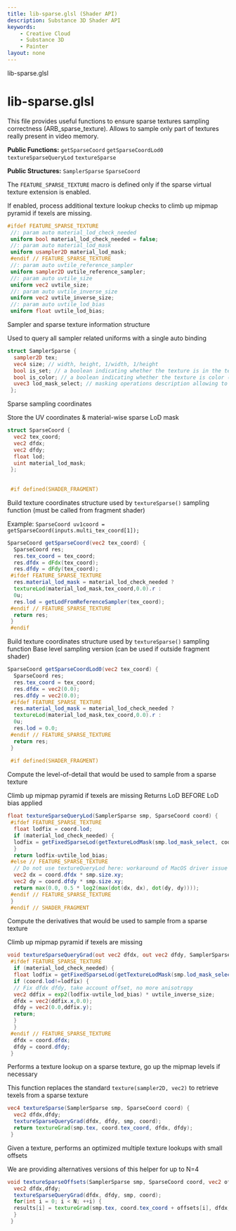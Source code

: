 ```yaml
---
title: lib-sparse.glsl (Shader API)
description: Substance 3D Shader API
keywords:
	- Creative Cloud
	- Substance 3D
	- Painter
layout: none
---
```





lib-sparse.glsl








[ ](#section-0)












[ ](#section-1)

lib-sparse.glsl
===============


This file provides useful functions to ensure sparse textures sampling
 correctness (ARB_sparse_texture).
 Allows to sample only part of textures really present in video memory.


**Public Functions:**
`getSparseCoord`
`getSparseCoordLod0`
`textureSparseQueryLod`
`textureSparse`


**Public Structures:**
`SamplerSparse`
`SparseCoord`


The `FEATURE_SPARSE_TEXTURE` macro is defined only if the sparse virtual texture extension is enabled.


If enabled, process additional texture lookup checks to climb up mipmap pyramid if texels are missing.





```glsl
#ifdef FEATURE_SPARSE_TEXTURE
 //: param auto material_lod_check_needed
 uniform bool material_lod_check_needed = false;
 //: param auto material_lod_mask
 uniform usampler2D material_lod_mask;
 #endif // FEATURE_SPARSE_TEXTURE
 //: param auto uvtile_reference_sampler
 uniform sampler2D uvtile_reference_sampler;
 //: param auto uvtile_size
 uniform vec2 uvtile_size;
 //: param auto uvtile_inverse_size
 uniform vec2 uvtile_inverse_size;
 //: param auto uvtile_lod_bias
 uniform float uvtile_lod_bias;
```







[ ](#section-2)

Sampler and sparse texture information structure


Used to query all sampler related uniforms with a single auto binding





```glsl
struct SamplerSparse {
  sampler2D tex;
  vec4 size; // width, height, 1/width, 1/height
  bool is_set; // a boolean indicating whether the texture is in the texture set or not
  bool is_color; // a boolean indicating whether the texture is color (RGBA) or grayscale (R, GB)
  uvec3 lod_mask_select; // masking operations description allowing to retrieve loaded mipmaps information
 };
```







[ ](#section-3)

Sparse sampling coordinates


Store the UV coordinates & material-wise sparse LoD mask





```glsl
struct SparseCoord {
  vec2 tex_coord;
  vec2 dfdx;
  vec2 dfdy;
  float lod;
  uint material_lod_mask;
 };
 
 
 #if defined(SHADER_FRAGMENT)
```







[ ](#section-4)

Build texture coordinates structure used by `textureSparse()` sampling function
 (must be called from fragment shader)


Example: `SparseCoord uv1coord = getSparseCoord(inputs.multi_tex_coord[1]);`





```glsl
SparseCoord getSparseCoord(vec2 tex_coord) {
  SparseCoord res;
  res.tex_coord = tex_coord;
  res.dfdx = dFdx(tex_coord);
  res.dfdy = dFdy(tex_coord);
 #ifdef FEATURE_SPARSE_TEXTURE
  res.material_lod_mask = material_lod_check_needed ?
  textureLod(material_lod_mask,tex_coord,0.0).r :
  0u;
  res.lod = getLodFromReferenceSampler(tex_coord);
 #endif // FEATURE_SPARSE_TEXTURE
  return res;
 }
 #endif
```







[ ](#section-5)

Build texture coordinates structure used by `textureSparse()` sampling function
 Base level sampling version (can be used if outside fragment shader)





```glsl
SparseCoord getSparseCoordLod0(vec2 tex_coord) {
  SparseCoord res;
  res.tex_coord = tex_coord;
  res.dfdx = vec2(0.0);
  res.dfdy = vec2(0.0);
 #ifdef FEATURE_SPARSE_TEXTURE
  res.material_lod_mask = material_lod_check_needed ?
  textureLod(material_lod_mask,tex_coord,0.0).r :
  0u;
  res.lod = 0.0;
 #endif // FEATURE_SPARSE_TEXTURE
  return res;
 }
 
 #if defined(SHADER_FRAGMENT)
```







[ ](#section-6)

Compute the level-of-detail that would be used to sample from a sparse texture


Climb up mipmap pyramid if texels are missing
 Returns LoD BEFORE LoD bias applied





```glsl
float textureSparseQueryLod(SamplerSparse smp, SparseCoord coord) {
 #ifdef FEATURE_SPARSE_TEXTURE
  float lodfix = coord.lod;
  if (material_lod_check_needed) {
  lodfix = getFixedSparseLod(getTextureLodMask(smp.lod_mask_select, coord.material_lod_mask), lodfix);
  }
  return lodfix-uvtile_lod_bias;
 #else // FEATURE_SPARSE_TEXTURE
  // Do not use textureQueryLod here: workaround of MacOS driver issue (dramatic FPS drop)
  vec2 dx = coord.dfdx * smp.size.xy;
  vec2 dy = coord.dfdy * smp.size.xy;
  return max(0.0, 0.5 * log2(max(dot(dx, dx), dot(dy, dy))));
 #endif // FEATURE_SPARSE_TEXTURE
 }
 #endif // SHADER_FRAGMENT
```







[ ](#section-7)

Compute the derivatives that would be used to sample from a sparse texture


Climb up mipmap pyramid if texels are missing





```glsl
void textureSparseQueryGrad(out vec2 dfdx, out vec2 dfdy, SamplerSparse smp, SparseCoord coord) {
 #ifdef FEATURE_SPARSE_TEXTURE
  if (material_lod_check_needed) {
  float lodfix = getFixedSparseLod(getTextureLodMask(smp.lod_mask_select, coord.material_lod_mask), coord.lod);
  if (coord.lod!=lodfix) {
  // Fix dfdx dfdy, take account offset, no more anisotropy
  vec2 ddfix = exp2(lodfix-uvtile_lod_bias) * uvtile_inverse_size;
  dfdx = vec2(ddfix.x,0.0);
  dfdy = vec2(0.0,ddfix.y);
  return;
  }
  }
 #endif // FEATURE_SPARSE_TEXTURE
  dfdx = coord.dfdx;
  dfdy = coord.dfdy;
 }
```







[ ](#section-8)

Performs a texture lookup on a sparse texture, go up the mipmap levels if necessary


This function replaces the standard `texture(sampler2D, vec2)` to retrieve texels from a sparse texture





```glsl
vec4 textureSparse(SamplerSparse smp, SparseCoord coord) {
  vec2 dfdx,dfdy;
  textureSparseQueryGrad(dfdx, dfdy, smp, coord);
  return textureGrad(smp.tex, coord.tex_coord, dfdx, dfdy);
 }
```







[ ](#section-9)

Given a texture, performs an optimized multiple texture lookups with small offsets


We are providing alternatives versions of this helper for up to N=4





```glsl
void textureSparseOffsets(SamplerSparse smp, SparseCoord coord, vec2 offsets[N], out vec4 results[N]) {
  vec2 dfdx,dfdy;
  textureSparseQueryGrad(dfdx, dfdy, smp, coord);
  for(int i = 0; i < N; ++i) {
  results[i] = textureGrad(smp.tex, coord.tex_coord + offsets[i], dfdx, dfdy);
  }
 }
 
 
```






